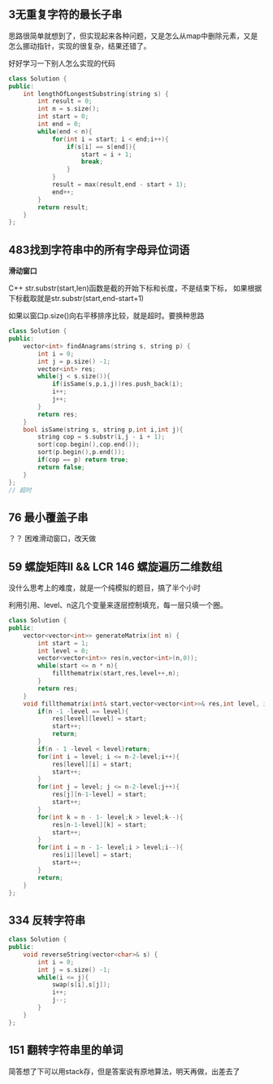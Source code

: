 ## 3无重复字符的最长子串

思路很简单就想到了，但实现起来各种问题，又是怎么从map中删除元素，又是怎么挪动指针，实现的很复杂，结果还错了。

好好学习一下别人怎么实现的代码

```CPP
class Solution {
public:
    int lengthOfLongestSubstring(string s) {
        int result = 0;
        int n = s.size();
        int start = 0;
        int end = 0;
        while(end < n){
            for(int i = start; i < end;i++){
                if(s[i] == s[end]){
                    start = i + 1;
                    break;
                }
            }
            result = max(result,end - start + 1);
            end++;
        }
        return result;
    }
};
```

## 483找到字符串中的所有字母异位词语

**滑动窗口**

C++ str.substr(start,len)函数是截的开始下标和长度，不是结束下标，
如果根据下标截取就是str.substr(start,end-start+1)

如果以窗口p.size()向右平移排序比较，就是超时。要换种思路

```CPP
class Solution {
public:
    vector<int> findAnagrams(string s, string p) {
        int i = 0;
        int j = p.size() -1;
        vector<int> res;
        while(j < s.size()){
            if(isSame(s,p,i,j))res.push_back(i);
            i++;
            j++;
        }
        return res;
    }
    bool isSame(string s, string p,int i,int j){
        string cop = s.substr(i,j - i + 1);
        sort(cop.begin(),cop.end());
        sort(p.begin(),p.end());
        if(cop == p) return true;
        return false;
    }
};
// 超时

```

## 76 最小覆盖子串

？？
困难滑动窗口，改天做


## 59 螺旋矩阵II && LCR 146 螺旋遍历二维数组

没什么思考上的难度，就是一个纯模拟的题目，搞了半个小时

利用引用、level、n这几个变量来逐层控制填充，每一层只填一个圈。

```CPP
class Solution {
public:
    vector<vector<int>> generateMatrix(int n) {
        int start = 1;
        int level = 0;
        vector<vector<int>> res(n,vector<int>(n,0));
        while(start <= n * n){
            fillthematrix(start,res,level++,n);
        }
        return res;  
    }
    void fillthematrix(int& start,vector<vector<int>>& res,int level, int n){
        if(n -1 -level == level){
            res[level][level] = start;
            start++;
            return;
        }
        if(n - 1 -level < level)return;
        for(int i = level; i <= n-2-level;i++){
            res[level][i] = start;
            start++;
        }
        for(int j = level; j <= n-2-level;j++){
            res[j][n-1-level] = start;
            start++;
        }
        for(int k = n - 1- level;k > level;k--){
            res[n-1-level][k] = start;
            start++;
        }
        for(int i = n - 1- level;i > level;i--){
            res[i][level] = start;
            start++;
        }
        return;
    }
};
```

## 334 反转字符串

```CPP
class Solution {
public:
    void reverseString(vector<char>& s) {
        int i = 0;
        int j = s.size() -1;
        while(i <= j){
            swap(s[i],s[j]);
            i++;
            j--;
        }
    }
};
```

## 151 翻转字符串里的单词

简答想了下可以用stack存，但是答案说有原地算法，明天再做，出差去了

